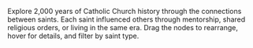 Explore 2,000 years of Catholic Church history through the connections between saints. 
Each saint influenced others through mentorship, shared religious orders, or living in the same era. 
Drag the nodes to rearrange, hover for details, and filter by saint type.